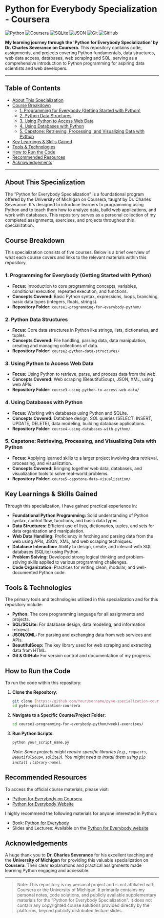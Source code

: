 # Python for Everybody Specialization - Coursera

![Python](https://img.shields.io/badge/Python-3776AB?style=for-the-badge&logo=python&logoColor=white)
![Coursera](https://img.shields.io/badge/Coursera-0056D2?style=for-the-badge&logo=Coursera&logoColor=white)
![SQLite](https://img.shields.io/badge/SQLite-003B57?style=for-the-badge&logo=sqlite&logoColor=white)
![JSON](https://img.shields.io/badge/JSON-000000?style=for-the-badge&logo=json&logoColor=white)
![Git](https://img.shields.io/badge/Git-F05032?style=for-the-badge&logo=git&logoColor=white)
![GitHub](https://img.shields.io/badge/GitHub-181717?style=for-the-badge&logo=github&logoColor=white)

**My learning journey through the 'Python for Everybody Specialization' by Dr. Charles Severance on Coursera.** This repository contains code, assignments, and projects covering Python fundamentals, data structures, web data access, databases, web scraping and SQL, serving as a comprehensive introduction to Python programming for aspiring data scientists and web developers.

---

## Table of Contents

* [About This Specialization](#about-this-specialization)
* [Course Breakdown](#course-breakdown)
    * [1. Programming for Everybody (Getting Started with Python)](#1-programming-for-everybody-getting-started-with-python)
    * [2. Python Data Structures](#2-python-data-structures)
    * [3. Using Python to Access Web Data](#3-using-python-to-access-web-data)
    * [4. Using Databases with Python](#4-using-databases-with-python)
    * [5. Capstone: Retrieving, Processing, and Visualizing Data with Python](#5-capstone-retrieving-processing-and-visualizing-data-with-python)
* [Key Learnings & Skills Gained](#key-learnings--skills-gained)
* [Tools & Technologies](#tools--technologies)
* [How to Run the Code](#how-to-run-the-code)
* [Recommended Resources](#recommended-resources)
* [Acknowledgements](#acknowledgements)

---

## About This Specialization

The "Python for Everybody Specialization" is a foundational program offered by the University of Michigan on Coursera, taught by Dr. Charles Severance. It's designed to introduce learners to programming using Python and to teach them how to analyze data, build web applications, and work with databases. This repository serves as a personal collection of my completed assignments, exercises, and projects throughout this specialization.

## Course Breakdown

This specialization consists of five courses. Below is a brief overview of what each course covers and links to the relevant materials within this repository.

### 1. Programming for Everybody (Getting Started with Python)
* **Focus:** Introduction to core programming concepts, variables, conditional execution, repeated execution, and functions.
* **Concepts Covered:** Basic Python syntax, expressions, loops, branching, basic data types (integers, floats, strings).
* **Repository Folder:** `course1-programming-for-everybody-python/`

### 2. Python Data Structures
* **Focus:** Core data structures in Python like strings, lists, dictionaries, and tuples.
* **Concepts Covered:** File handling, parsing data, data manipulation, creating and managing collections of data.
* **Repository Folder:** `course2-python-data-structures/`

### 3. Using Python to Access Web Data
* **Focus:** Using Python to retrieve, parse, and process data from the web.
* **Concepts Covered:** Web scraping (BeautifulSoup), JSON, XML, using web APIs.
* **Repository Folder:** `course3-using-python-to-access-web-data/`

### 4. Using Databases with Python
* **Focus:** Working with databases using Python and SQLite.
* **Concepts Covered:** Database design, SQL queries (SELECT, INSERT, UPDATE, DELETE), data modeling, building database applications.
* **Repository Folder:** `course4-using-databases-with-python/`

### 5. Capstone: Retrieving, Processing, and Visualizing Data with Python
* **Focus:** Applying learned skills to a larger project involving data retrieval, processing, and visualization.
* **Concepts Covered:** Bringing together web data, databases, and visualization tools to solve real-world problems.
* **Repository Folder:** `course5-capstone-data-visualization/`

## Key Learnings & Skills Gained

Through this specialization, I have gained practical experience in:

* **Foundational Python Programming:** Solid understanding of Python syntax, control flow, functions, and basic data types.
* **Data Structures:** Efficient use of lists, dictionaries, tuples, and sets for data organization and manipulation.
* **Web Data Handling:** Proficiency in fetching and parsing data from the web using APIs, JSON, XML, and web scraping techniques.
* **Database Interaction:** Ability to design, create, and interact with SQL databases (SQLite) using Python.
* **Problem Solving:** Developed strong logical thinking and problem-solving skills applied to various programming challenges.
* **Code Organization:** Practices for writing clean, modular, and well-documented Python code.

## Tools & Technologies

The primary tools and technologies utilized in this specialization and for this repository include:

* **Python:** The core programming language for all assignments and projects.
* **SQL/SQLite:** For database design, data modeling, and information retrieval.
* **JSON/XML:** For parsing and exchanging data from web services and APIs.
* **BeautifulSoup:** The key library used for web scraping and extracting data from HTML.
* **Git & GitHub:** For version control and documentation of my progress.

## How to Run the Code

To run the code within this repository:

1.  **Clone the Repository:**
    ```bash
    git clone [https://github.com/YourUsername/py4e-specialization-coursera.git](https://github.com/YourUsername/py4e-specialization-coursera.git)
    cd py4e-specialization-coursera
    ```
2.  **Navigate to a Specific Course/Project Folder:**
    ```bash
    cd course1-programming-for-everybody-python/week1-exercises/
    ```
3.  **Run Python Scripts:**
    ```bash
    python your_script_name.py
    ```
    *Note: Some projects might require specific libraries (e.g., `requests`, `BeautifulSoup4`, `sqlite3`). You might need to install them using `pip install [library-name]`.*


## Recommended Resources

To access the official course materials, please visit:

* [Python for Everybody on Coursera](https://www.coursera.org/specializations/python)
* [Python for Everybody Website](http://www.py4e.com/)

I highly recommend the following materials for anyone interested in Python:

* Book: [Python for Everybody](https://www.py4e.com/book)
* Slides and Lectures: Available on the [Python for Everybody website](http://www.py4e.com/lessons)


## Acknowledgements

A huge thank you to **Dr. Charles Severance** for his excellent teaching and the **University of Michigan** for providing this valuable specialization on **Coursera**. Their clear explanations and practical assignments made learning Python engaging and accessible.

---

> Note: This repository is my personal project and is not affiliated with Coursera or the University of Michigan. It primarily contains my personal notes, code solutions, and publicly available supplementary materials for the "Python for Everybody Specialization". It does not contain any copyrighted course solutions provided directly by the platforms, beyond publicly distributed lecture slides.

